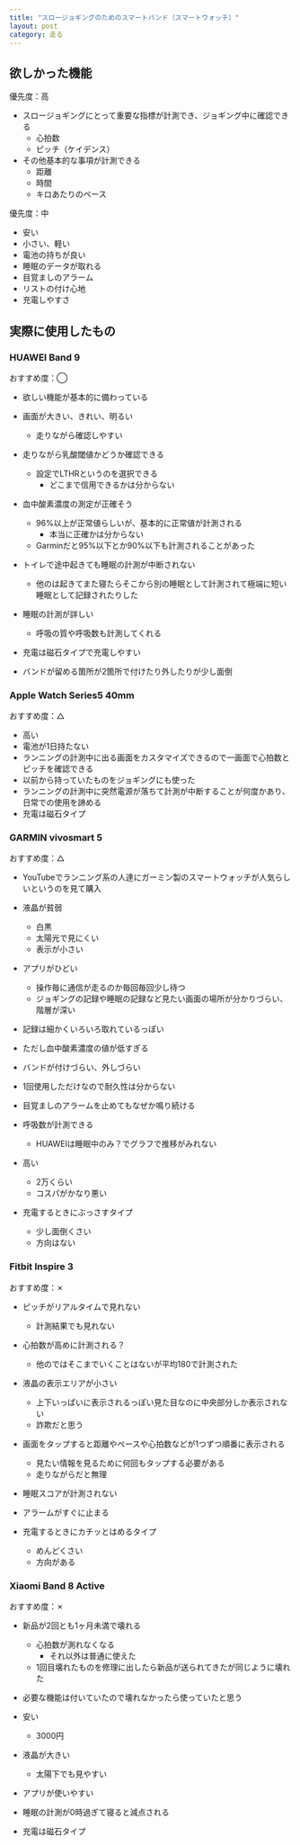 ```yaml
---
title: "スロージョギングのためのスマートバンド（スマートウォッチ）"
layout: post
category: 走る
---
```


## 欲しかった機能

優先度：高

- スロージョギングにとって重要な指標が計測でき、ジョギング中に確認できる
  - 心拍数
  - ピッチ（ケイデンス）
- その他基本的な事項が計測できる
  - 距離
  - 時間
  - キロあたりのペース

優先度：中

- 安い
- 小さい、軽い
- 電池の持ちが良い
- 睡眠のデータが取れる
- 目覚ましのアラーム
- リストの付け心地
- 充電しやすさ


## 実際に使用したもの

### HUAWEI Band 9
おすすめ度：◯

- 欲しい機能が基本的に備わっている
- 画面が大きい、きれい、明るい
  - 走りながら確認しやすい
- 走りながら乳酸閾値かどうか確認できる
  - 設定でLTHRというのを選択できる
    - どこまで信用できるかは分からない

- 血中酸素濃度の測定が正確そう
  - 96%以上が正常値らしいが、基本的に正常値が計測される
    - 本当に正確かは分からない
  - Garminだと95%以下とか90%以下も計測されることがあった

- トイレで途中起きても睡眠の計測が中断されない
  - 他のは起きてまた寝たらそこから別の睡眠として計測されて極端に短い睡眠として記録されたりした

- 睡眠の計測が詳しい
  - 呼吸の質や呼吸数も計測してくれる

- 充電は磁石タイプで充電しやすい
- バンドが留める箇所が2箇所で付けたり外したりが少し面倒


### Apple Watch Series5 40mm
おすすめ度：△

- 高い
- 電池が1日持たない
- ランニングの計測中に出る画面をカスタマイズできるので一画面で心拍数とピッチを確認できる
- 以前から持っていたものをジョギングにも使った
- ランニングの計測中に突然電源が落ちて計測が中断することが何度かあり、日常での使用を諦める
- 充電は磁石タイプ


### GARMIN vivosmart 5 
おすすめ度：△

- YouTubeでランニング系の人達にガーミン製のスマートウォッチが人気らしいというのを見て購入

- 液晶が貧弱
  - 白黒
  - 太陽光で見にくい
  - 表示が小さい

- アプリがひどい
  - 操作毎に通信が走るのか毎回毎回少し待つ
  - ジョギングの記録や睡眠の記録など見たい画面の場所が分かりづらい、階層が深い

- 記録は細かくいろいろ取れているっぽい
- ただし血中酸素濃度の値が低すぎる

- バンドが付けづらい、外しづらい
- 1回使用しただけなので耐久性は分からない
- 目覚ましのアラームを止めてもなぜか鳴り続ける

- 呼吸数が計測できる
  - HUAWEIは睡眠中のみ？でグラフで推移がみれない

- 高い
  - 2万くらい
  - コスパがかなり悪い

- 充電するときにぶっさすタイプ
  - 少し面倒くさい
  - 方向はない


### Fitbit Inspire 3
おすすめ度：✗

- ピッチがリアルタイムで見れない
  - 計測結果でも見れない

- 心拍数が高めに計測される？
  - 他のではそこまでいくことはないが平均180で計測された

- 液晶の表示エリアが小さい
  - 上下いっぱいに表示されるっぽい見た目なのに中央部分しか表示されない
  - 詐欺だと思う

- 画面をタップすると距離やペースや心拍数などが1つずつ順番に表示される
  - 見たい情報を見るために何回もタップする必要がある
  - 走りながらだと無理

- 睡眠スコアが計測されない

- アラームがすぐに止まる

- 充電するときにカチッとはめるタイプ
  - めんどくさい
  - 方向がある


### Xiaomi Band 8 Active 
おすすめ度：✗

- 新品が2回とも1ヶ月未満で壊れる
  - 心拍数が測れなくなる
    - それ以外は普通に使えた
  - 1回目壊れたものを修理に出したら新品が送られてきたが同じように壊れた

- 必要な機能は付いていたので壊れなかったら使っていたと思う

- 安い
  - 3000円
- 液晶が大きい
  - 太陽下でも見やすい
- アプリが使いやすい

- 睡眠の計測が0時過ぎて寝ると減点される

- 充電は磁石タイプ

